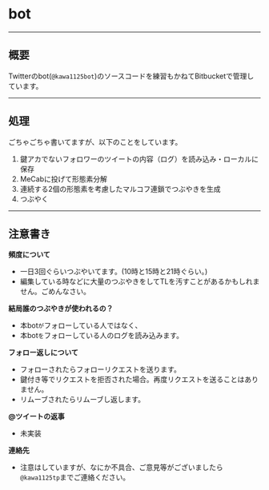 # bot 

---

## 概要
Twitterのbot(`@kawa1125bot`)のソースコードを練習もかねてBitbucketで管理しています。

---

## 処理
ごちゃごちゃ書いてますが、以下のことをしています。

   1. 鍵アカでないフォロワーのツイートの内容（ログ）を読み込み・ローカルに保存
   2. MeCabに投げて形態素分解
   3. 連続する2個の形態素を考慮したマルコフ連鎖でつぶやきを生成
   4. つぶやく    

---

## 注意書き
**頻度について**

* 一日3回ぐらいつぶやいてます。(10時と15時と21時ぐらい。)
* 編集している時などに大量のつぶやきをしてTLを汚すことがあるかもしれません。ごめんなさい。   

**結局誰のつぶやきが使われるの？**

* 本bot`が`フォローしている人ではなく、
* 本bot`を`フォローしている人のログを読み込みます。    

**フォロー返しについて**

* フォローされたらフォローリクエストを送ります。
* 鍵付き等でリクエストを拒否された場合。再度リクエストを送ることはありません。
* リムーブされたらリムーブし返します。

**@ツイートの返事** 

* 未実装
 
**連絡先**

* 注意はしていますが、なにか不具合、ご意見等がございましたら`@kawa1125tp`までご連絡ください。
